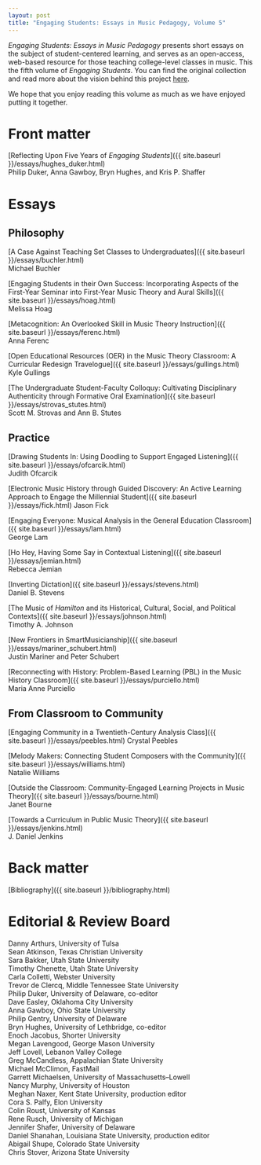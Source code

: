 ```yaml
---
layout: post
title: "Engaging Students: Essays in Music Pedagogy, Volume 5"
---
```


_Engaging Students: Essays in Music Pedagogy_ presents short essays on the subject of student-centered learning, and serves as an open-access, web-based resource for those teaching college-level classes in music. This the fifth volume of *Engaging Students*. You can find the original collection and read more about the vision behind this project [here](http://www.flipcamp.org/engagingstudents/).

We hope that you enjoy reading this volume as much as we have enjoyed putting it together.

# Front matter

[Reflecting Upon Five Years of *Engaging Students*]({{ site.baseurl }}/essays/hughes_duker.html)  
Philip Duker, Anna Gawboy, Bryn Hughes, and Kris P. Shaffer


# Essays


## Philosophy

[A Case Against Teaching Set Classes to Undergraduates]({{ site.baseurl }}/essays/buchler.html)  
Michael Buchler

[Engaging Students in their Own Success: Incorporating Aspects of the First-Year Seminar into First-Year Music Theory and Aural Skills]({{ site.baseurl }}/essays/hoag.html)  
Melissa Hoag

[Metacognition: An Overlooked Skill in Music Theory Instruction]({{ site.baseurl }}/essays/ferenc.html)  
Anna Ferenc

[Open Educational Resources (OER) in the Music Theory Classroom: A Curricular Redesign Travelogue]({{ site.baseurl }}/essays/gullings.html)<br />
Kyle Gullings

[The Undergraduate Student-Faculty Colloquy: Cultivating Disciplinary Authenticity through Formative Oral Examination]({{ site.baseurl }}/essays/strovas_stutes.html)<br />
Scott M. Strovas and Ann B. Stutes


## Practice

[Drawing Students In: Using Doodling to Support Engaged Listening]({{ site.baseurl }}/essays/ofcarcik.html)  
Judith Ofcarcik

[Electronic Music History through Guided Discovery: An Active Learning Approach to Engage the Millennial Student]({{ site.baseurl }}/essays/fick.html)
Jason Fick

[Engaging Everyone: Musical Analysis in the General Education Classroom]({{ site.baseurl }}/essays/lam.html)  
George Lam

[Ho Hey, Having Some Say in Contextual Listening]({{ site.baseurl }}/essays/jemian.html)<br />
Rebecca Jemian

[Inverting Dictation]({{ site.baseurl }}/essays/stevens.html)<br />
Daniel B. Stevens

[The Music of *Hamilton* and its Historical, Cultural, Social, and Political Contexts]({{ site.baseurl }}/essays/johnson.html)<br />
Timothy A. Johnson

[New Frontiers in SmartMusicianship]({{ site.baseurl }}/essays/mariner_schubert.html)<br />
Justin Mariner and Peter Schubert

[Reconnecting with History: Problem-Based Learning (PBL) in the Music History Classroom]({{ site.baseurl }}/essays/purciello.html)<br />
Maria Anne Purciello


## From Classroom to Community

[Engaging Community in a Twentieth-Century Analysis Class]({{ site.baseurl }}/essays/peebles.html)
Crystal Peebles

[Melody Makers: Connecting Student Composers with the Community]({{ site.baseurl }}/essays/williams.html)<br />
Natalie Williams

[Outside the Classroom: Community-Engaged Learning Projects in Music Theory]({{ site.baseurl }}/essays/bourne.html)<br />
Janet Bourne

[Towards a Curriculum in Public Music Theory]({{ site.baseurl }}/essays/jenkins.html)<br />
J. Daniel Jenkins


# Back matter

[Bibliography]({{ site.baseurl }}/bibliography.html)


# Editorial & Review Board

Danny Arthurs, University of Tulsa<br /> 
Sean Atkinson, Texas Christian University<br /> 
Sara Bakker, Utah State University<br />
Timothy Chenette, Utah State University<br /> 
Carla Colletti, Webster University<br /> 
Trevor de Clercq, Middle Tennessee State University<br /> 
Philip Duker, University of Delaware, co-editor<br />
Dave Easley, Oklahoma City University<br /> 
Anna Gawboy, Ohio State University<br />
Philip Gentry, University of Delaware<br />
Bryn Hughes, University of Lethbridge, co-editor<br />
Enoch Jacobus, Shorter University<br />
Megan Lavengood, George Mason University<br /> 
Jeff Lovell, Lebanon Valley College<br />
Greg McCandless, Appalachian State University<br />
Michael McClimon, FastMail<br />
Garrett Michaelsen, University of Massachusetts–Lowell<br />
Nancy Murphy, University of Houston<br /> 
Meghan Naxer, Kent State University, production editor<br />
Cora S. Palfy, Elon University<br />
Colin Roust, University of Kansas<br /> 
Rene Rusch, University of Michigan<br /> 
Jennifer Shafer, University of Delaware<br />
Daniel Shanahan, Louisiana State University, production editor<br />
Abigail Shupe, Colorado State University<br />
Chris Stover, Arizona State University<br />
